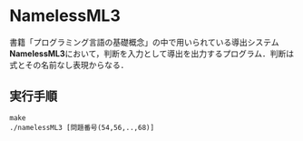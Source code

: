 # NamelessML3

書籍「プログラミング言語の基礎概念」の中で用いられている導出システム**NamelessML3**において，判断を入力として導出を出力するプログラム．判断は式とその名前なし表現からなる．

## 実行手順

```
make
./namelessML3 [問題番号(54,56,..,68)]
```